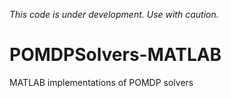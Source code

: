 *This code is under development. Use with caution.*

# POMDPSolvers-MATLAB
MATLAB implementations of POMDP solvers
